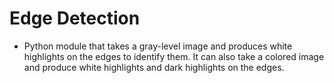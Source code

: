 # Edge Detection
* Python module that takes a gray-level image and produces white highlights on the edges to identify them. It can also take a colored image and produce white highlights and dark highlights on the edges.
